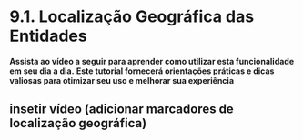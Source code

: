 # 9.1. Localização Geográfica das Entidades

**Assista ao vídeo a seguir para aprender como utilizar esta funcionalidade em seu dia a dia.** 
**Este tutorial fornecerá orientações práticas e dicas valiosas para otimizar seu uso e melhorar sua experiência**

## insetir vídeo (adicionar marcadores de localização geográfica)
